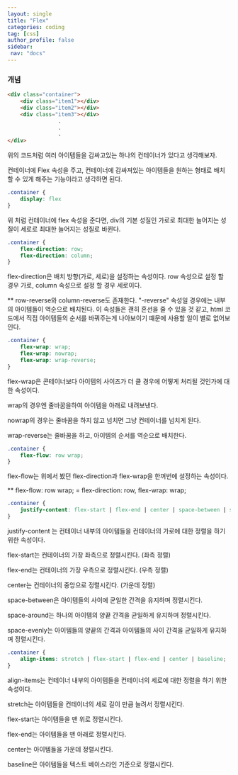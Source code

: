 ```yaml
---
layout: single
title: "Flex"
categories: coding
tag: [css]
author_profile: false
sidebar:
 nav: "docs" 
---
```


### 개념

```html
<div class="container">
    <div class="item1"></div>
    <div class="item2"></div>
    <div class="item3"></div>
    			.
    			.
    			.
</div>
```

위의 코드처럼 여러 아이템들을 감싸고있는 하나의 컨테이너가 있다고 생각해보자. 

컨테이너에 Flex 속성을 주고, 컨테이너에 감싸져있는 아이템들을 원하는 형태로 배치할 수 있게 해주는 기능이라고 생각하면 된다.

```css
.container { 
	display: flex
}
```

위 처럼 컨테이너에 flex 속성을 준다면, div의 기본 성질인 가로로 최대한 늘어지는 성질이 세로로 최대한 늘어지는 성질로 바뀐다.



```css
.container {
    flex-direction: row;
    flex-direction: column;
}
```

flex-direction은 배치 방향(가로, 세로)을 설정하는 속성이다. row 속성으로 설정 할 경우 가로, column 속성으로 설정 할 경우 세로이다.

** row-reverse와 column-reverse도 존재한다. "-reverse" 속성일 경우에는 내부의 아이템들이 역순으로 배치된다. 이 속성들은 괜히 혼선을 줄 수 있을 것 같고,  html 코드에서 직접 아이템들의 순서를 바꿔주는게 나아보이기 떄문에 사용할 일이 별로 없어보인다.



```css
.container {
    flex-wrap: wrap;
    flex-wrap: nowrap;
    flex-wrap: wrap-reverse;
}
```

flex-wrap은 콘테이너보다 아이템의 사이즈가 더 클 경우에 어떻게 처리될 것인가에 대한 속성이다.

wrap의 경우엔 줄바꿈을하여 아이템을 아래로 내려보낸다. 

nowrap의 경우는 줄바꿈을 하지 않고 넘치면 그냥 컨테이너를 넘치게 된다.

wrap-reverse는 줄바꿈을 하고, 아이템의 순서를 역순으로 배치한다.



```css 
.container {
    flex-flow: row wrap;
}
```

flex-flow는 위에서 봤던 flex-direction과 flex-wrap을 한꺼번에 설정하는 속성이다.

** flex-flow: row wrap; = flex-direction: row, flex-wrap: wrap;



```css
.container {
 	justify-content: flex-start | flex-end | center | space-between | space-around | space-evenly ;    
}
```

justify-content 는 컨테이너 내부의 아이템들을 컨테이너의 가로에 대한 정렬을 하기 위한 속성이다.

flex-start는  컨테이너의 가장 좌측으로 정렬시킨다. (좌측 정렬)

flex-end는 컨테이너의  가장 우측으로 정렬시킨다. (우측 정렬)

center는 컨테이너의 중앙으로 정렬시킨다. (가운데 정렬)

space-between은 아이템들의 사이에 균일한 간격을 유지하며 정렬시킨다.

space-around는 하나의 아이템의 양끝 간격을 균일하게 유지하며 정렬시킨다.

space-evenly는 아이템들의 양끝의 간격과 아이템들의 사이 간격을 균일하게 유지하며 정렬시킨다.



```css
.container {
    align-items: stretch | flex-start | flex-end | center | baseline;
}
```

align-items는 컨테이너 내부의 아이템들을 컨테이너의 세로에 대한 정렬을 하기 위한 속성이다.

stretch는 아이템들을 컨테이너의 세로 길이 만큼 늘려서 정렬시킨다. 

flex-start는 아이템들을 맨 위로 정렬시킨다.

flex-end는 아이템들을 맨 아래로 정렬시킨다.

center는 아이템들을 가운데 정렬시킨다.

baseline은 아이템들을 텍스트 베이스라인 기준으로 정렬시킨다.
